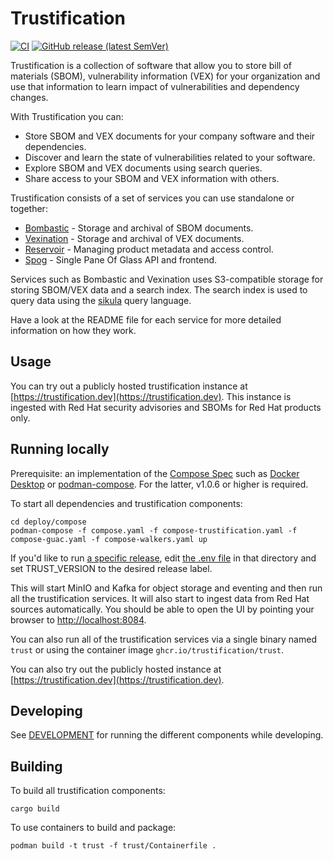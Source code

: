 # Trustification

[![CI](https://github.com/trustification/trustification/workflows/CI/badge.svg)](https://github.com/trustification/trustification/actions?query=workflow%3A%22CI%22)
[![GitHub release (latest SemVer)](https://img.shields.io/github/v/tag/trustification/trustification?sort=semver)](https://github.com/trustification/trustification/releases)


Trustification is a collection of software that allow you to store bill of materials (SBOM), vulnerability information (VEX) for your organization and use that information to learn impact of vulnerabilities and dependency changes.

With Trustification you can:

* Store SBOM and VEX documents for your company software and their dependencies.
* Discover and learn the state of vulnerabilities related to your software.
* Explore SBOM and VEX documents using search queries.
* Share access to your SBOM and VEX information with others.

Trustification consists of a set of services you can use standalone or together:

* [Bombastic](bombastic/README.md) - Storage and archival of SBOM documents.
* [Vexination](vexination/README.md) - Storage and archival of VEX documents.
* [Reservoir](reservoir) - Managing product metadata and access control.
* [Spog](spog) - Single Pane Of Glass API and frontend.

Services such as Bombastic and Vexination uses S3-compatible storage for storing SBOM/VEX data and a search index. The search index is used to query data using the [sikula](https://github.com/ctron/sikula) query language.

Have a look at the README file for each service for more detailed information on how they work.

## Usage

You can try out a publicly hosted trustification instance at [https://trustification.dev](https://trustification.dev). This instance is ingested with Red Hat security advisories and SBOMs for Red Hat products only.

## Running locally

Prerequisite: an implementation of the [Compose
Spec](https://www.compose-spec.io/) such as [Docker
Desktop](https://www.docker.com/products/docker-desktop/) or
[podman-compose](https://github.com/containers/podman-compose). For
the latter, v1.0.6 or higher is required.

To start all dependencies and trustification components:

``` shell
cd deploy/compose
podman-compose -f compose.yaml -f compose-trustification.yaml -f compose-guac.yaml -f compose-walkers.yaml up
```

If you'd like to run [a specific
release](https://github.com/trustification/trustification/releases),
edit [the .env file](deploy/compose/.env) in that directory and
set TRUST_VERSION to the desired release label.

This will start MinIO and Kafka for object storage and eventing and
then run all the trustification services. It will also start to ingest
data from Red Hat sources automatically. You should be able to open
the UI by pointing your browser to
[http://localhost:8084](http://localhost:8084).

You can also run all of the trustification services via a single binary named `trust` or using the container image `ghcr.io/trustification/trust`. 

You can also try out the publicly hosted instance at [https://trustification.dev](https://trustification.dev).

## Developing

See [DEVELOPMENT](DEVELOPING.md) for running the different components while developing.

## Building

To build all trustification components:

``` shell
cargo build
```

To use containers to build and package:

``` shell
podman build -t trust -f trust/Containerfile .
```
